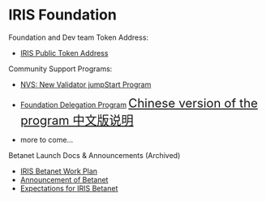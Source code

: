 # IRIS Foundation

Foundation and Dev team Token Address:
+ [IRIS Public Token Address](iris-public-token-address.md)

Community Support Programs:
+ [NVS: New Validator jumpStart Program](https://github.com/irisnet/iris-foundation/tree/master/nvs)
+ [Foundation Delegation Program](https://forum.irisnet.org/t/how-does-iris-foundation-select-validators-to-delegate/39) 
  <font color=gray size=5>[Chinese version of the program 中文版说明](https://forum.irisnet.org/t/iris-foundation/37)</font>

+ more to come...

Betanet Launch Docs &amp; Announcements (Archived)
+ [IRIS Betanet Work Plan](archives/betanet_work_plan.md)
+ [Announcement of Betanet](archives/iris-betanet-plan.md)
+ [Expectations for IRIS Betanet](archives/iris-betanet-expectations.md)

